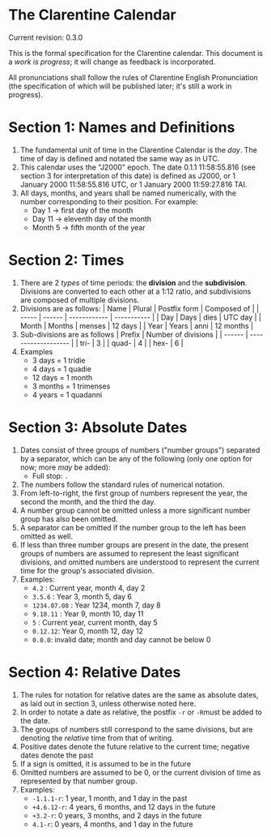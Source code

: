 # The Clarentine Calendar

Current revision: 0.3.0

This is the formal specification for the Clarentine calendar. This document is a _work is progress_; it will change as feedback is incorporated.

All pronunciations shall follow the rules of Clarentine English Pronunciation (the specification of which will be published later; it's still a work in progress).

# Section 1: Names and Definitions

1. The fundamental unit of time in the Clarentine Calendar is the _day_. The time of day is defined and notated the same way as in UTC.
2. This calendar uses the "J2000" epoch. The date 0.1.1 11:58:55.816 (see section 3 for interpretation of this date) is defined as J2000, or 1 January 2000 11:58:55.816 UTC, or 1 January 2000 11:59:27.816 TAI.
3. All days, months, and years shall be named numerically, with the number corresponding to their position. For example:
	- Day 1 -\> first day of the month
	- Day 11 -\> eleventh day of the month
	- Month 5 -\> fifth month of the year

# Section 2: Times

1. There are 2 _types_ of time periods: the __division__ and the __subdivision__. Divisions are converted to each other at a 1:12 ratio, and subdivisions are composed of multiple divisions.
2. Divisions are as follows:
	  | Name  | Plural | Postfix form | Composed of |
	  | ----- | ------ | ------------ | ----------- |
	  | Day   | Days   | dies         | UTC day     |
	  | Month | Months | menses       | 12 days     |
	  | Year  | Years  | anni         | 12 months   |
3. Sub-divisions are as follows
	  | Prefix | Number of divisions |
	  | ------ | ------------------- |
	  | tri-   | 3                   |
	  | quad-  | 4                   |
	  | hex-   | 6                   |
4. Examples
	- 3 days = 1 tridie
	- 4 days = 1 quadie
	- 12 days = 1 month
	- 3 months = 1 trimenses
	- 4 years = 1 quadanni

# Section 3: Absolute Dates

1. Dates consist of three groups of numbers ("number groups") separated by a separator, which can be any of the following (only one option for now; more _may_ be added): 
	- Full stop: `.`
2. The numbers follow the standard rules of numerical notation.
3. From left-to-right, the first group of numbers represent the year, the second the month, and the third the day. 
4. A number group cannot be omitted unless a more significant number group has also been omitted.
5. A separator can be omitted if the number group to the left has been omitted as well.
6. If less than three number groups are present in the date, the present groups of numbers are assumed to represent the least significant divisions, and omitted numbers are understood to represent the current time for the group's associated division.
7. Examples:
	- `4.2` : Current year, month 4, day 2
	- `3.5.6` : Year 3, month 5, day 6
	- `1234.07.08` : Year 1234, month 7, day 8
	- `9.10.11` : Year 9, month 10, day 11
	- `5` : Current year, current month, day 5
	- `0.12.12`: Year 0, month 12, day 12
	- `0.0.0`: invalid date; month and day cannot be below 0

# Section 4: Relative Dates

1. The rules for notation for relative dates are the same as absolute dates, as laid out in section 3, unless otherwise noted here.
2. In order to notate a date as relative, the postfix `-r` or `-R`must be added to the date.
3. The groups of numbers still correspond to the same divisions, but are denoting the _relative_ time from that of writing.
4. Positive dates denote the future relative to the current time; negative dates denote the past
5. If a sign is omitted, it is assumed to be in the future
6. Omitted numbers are assumed to be 0, or the current division of time as represented by that number group.
9. Examples:
	- `-1.1.1-r`: 1 year, 1 month, and 1 day in the past
	- `+4.6.12-r`: 4 years, 6 months, and 12 days in the future
	- `+3.2-r`: 0 years, 3 months, and 2 days in the future
	- `4.1-r`: 0 years, 4 months, and 1 day in the future